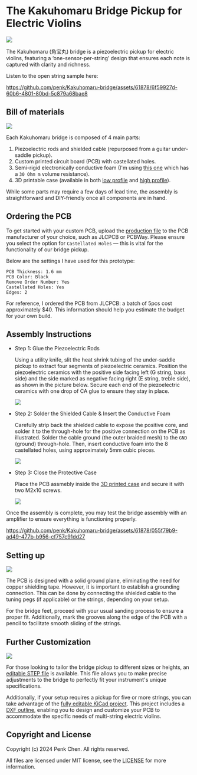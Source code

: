 # The Kakuhomaru Bridge Pickup for Electric Violins 

![](images/kakuhomaru-logo.jpg)

The Kakuhomaru (角宝丸) bridge is a piezoelectric pickup for electric violins, featuring a ‘one-sensor-per-string’ design that ensures each note is captured with clarity and richness.

Listen to the open string sample here:

https://github.com/penk/Kakuhomaru-bridge/assets/61878/6f59927d-60b6-4801-80bd-5c879a68bae8

## Bill of materials  

![](./images/kakuhomaru-BOM.jpg)

Each Kakuhomaru bridge is composed of 4 main parts:

1. Piezoelectric rods and shielded cable (repurposed from a guitar under-saddle pickup).
2. Custom printed circuit board (PCB) with castellated holes.
3. Semi-rigid electronically conductive foam (I'm using [this one](https://www.distrelec.de/en/conductive-foam-305x305x6mm-rnd-rnd-600-00067/p/30130228) which has a `30 Ohm m` volume resistance).
4. 3D printable case (available in both [low profile](./case/kakuhomaru-case-lowp.stl) and [high profile](./case/kakuhomaru-case-highp.stl)). 

While some parts may require a few days of lead time, the assembly is straightforward and DIY-friendly once all components are in hand.

## Ordering the PCB

To get started with your custom PCB, upload the [production file](./production/kakuhomaru-bridge-gerbers.zip) to the PCB manufacturer of your choice, such as JLCPCB or PCBWay. Please ensure you select the option for `Castellated Holes` — this is vital for the functionality of our bridge pickup.

Below are the settings I have used for this prototype: 

```
PCB Thickness: 1.6 mm 
PCB Color: Black
Remove Order Number: Yes
Castellated Holes: Yes
Edges: 2
```

For reference, I ordered the PCB from JLCPCB: a batch of 5pcs cost approximately $40. This information should help you estimate the budget for your own build.

## Assembly Instructions 

- Step 1: Glue the Piezoelectric Rods

    Using a utility knife, slit the heat shrink tubing of the under-saddle pickup to extract four segments of piezoelectric ceramics. Position the piezoelectric ceramics with the positive side facing left (G string, bass side) and the side marked as negative facing right (E string, treble side), as shown in the picture below. Secure each end of the piezoelectric ceramics with one drop of CA glue to ensure they stay in place.

    ![](./images/kakuhomaru-step-1.jpg)

- Step 2: Solder the Shielded Cable & Insert the Conductive Foam

    Carefully strip back the shielded cable to expose the positive core, and solder it to the through-hole for the positive connection on the PCB as illustrated. Solder the cable ground (the outer braided mesh) to the `GND` (ground) through-hole. Then, insert conductive foam into the 8 castellated holes, using approximately 5mm cubic pieces.

    ![](./images/kakuhomaru-step-2.jpg)

- Step 3: Close the Protective Case  

    Place the PCB assmebly inside the [3D printed case](./case/) and secure it with two M2x10 screws. 

    ![](./images/kakuhomaru-step-3.jpg)

Once the assembly is complete, you may test the bridge assembly with an amplifier to ensure everything is functioning properly.

https://github.com/penk/Kakuhomaru-bridge/assets/61878/055f79b9-ad49-477b-b956-cf757c91dd27

## Setting up 

![](./images/kakuhomaru-setup.jpg)

The PCB is designed with a solid ground plane, eliminating the need for copper shielding tape. However, it is important to establish a grounding connection. This can be done by connecting the shielded cable to the tuning pegs (if applicable) or the strings, depending on your setup.

For the bridge feet, proceed with your usual sanding process to ensure a proper fit. Additionally, mark the grooves along the edge of the PCB with a pencil to facilitate smooth sliding of the strings.

## Further Customization

![](./images/kakuhomaru-customization.jpg)

For those looking to tailor the bridge pickup to different sizes or heights, an [editable STEP file](./case/kakuhomaru-case.step) is available. This file allows you to make precise adjustments to the bridge to perfectly fit your instrument's unique specifications.

Additionally, if your setup requires a pickup for five or more strings, you can take advantage of the [fully editable KiCad project](./kicad). This project includes a [DXF outline](./case/kakuhomaru-PCB-outline.dxf), enabling you to design and customize your PCB to accommodate the specific needs of multi-string electric violins.

## Copyright and License
Copyright (c) 2024 Penk Chen. All rights reserved.

All files are licensed under MIT license, see the [LICENSE](LICENSE) for more information.
